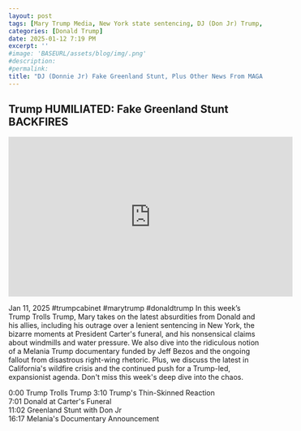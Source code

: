 ```yaml
---
layout: post
tags: [Mary Trump Media, New York state sentencing, DJ (Don Jr) Trump, Jeff Bezos, Melania Mockumentary, Greenland, politics]
categories: [Donald Trump]
date: 2025-01-12 7:19 PM
excerpt: ''
#image: 'BASEURL/assets/blog/img/.png'
#description:
#permalink:
title: "DJ (Donnie Jr) Fake Greenland Stunt, Plus Other News From MAGA Trumplandia"
---
```



## Trump HUMILIATED: Fake Greenland Stunt BACKFIRES

<iframe width="560" height="315" src="https://www.youtube.com/embed/qL70w5vWd8M?si=wsowrdZfBLBsuP-K" title="YouTube video player" frameborder="0" allow="accelerometer; autoplay; clipboard-write; encrypted-media; gyroscope; picture-in-picture; web-share" referrerpolicy="strict-origin-when-cross-origin" allowfullscreen></iframe>

Jan 11, 2025  #trumpcabinet #marytrump #donaldtrump
In this week’s Trump Trolls Trump, Mary takes on the latest absurdities from Donald and his allies, including his outrage over a lenient sentencing in New York, the bizarre moments at President Carter's funeral, and his nonsensical claims about windmills and water pressure. We also dive into the ridiculous notion of a Melania Trump documentary funded by Jeff Bezos and the ongoing fallout from disastrous right-wing rhetoric. Plus, we discuss the latest in California's wildfire crisis and the continued push for a Trump-led, expansionist agenda. Don't miss this week's deep dive into the chaos.

0:00 Trump Trolls Trump
3:10 Trump's Thin-Skinned Reaction  
7:01 Donald at Carter's Funeral  
11:02 Greenland Stunt with Don Jr  
16:17 Melania's Documentary Announcement  

